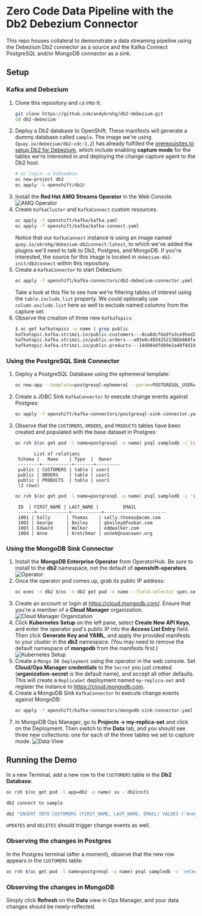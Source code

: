 # Zero Code Data Pipeline with the Db2 Debezium Connector
This repo houses collateral to demonstrate a data streaming pipeline using the Debezium Db2 connector as a source and the Kafka Connect PostgreSQL and/or MongoDB connector as a sink.

## Setup
### Kafka and Debezium
1. Clone this repository and `cd` into it:
   ```bash
   git clone https://github.com/andykrohg/db2-debezium.git
   cd db2-debezium
   ```
2. Deploy a Db2 database to OpenShift. These manifests will generate a dummy database called `sample`. The image we're using (`quay.io/debezium/db2-cdc:1.2`) has already fulfilled the [prerequisites to setup Db2 for Debezium](https://debezium.io/documentation/reference/connectors/db2.html#setting-up-db2), which include enabling **capture mode** for the tables we're interested in and deploying the change capture agent to the Db2 host.
   ```bash
   # oc login -u kubeadmin
   oc new-project db2
   oc apply -k openshift/db2/
   ```
3. Install the **Red Hat AMQ Streams Operator** in the Web Console.
   ![AMQ Operator](images/amq-operator.png)
4. Create `KafkaCluster` and `KafkaConnect` custom resources.
   ```bash
   oc apply -f openshift/kafka/kafka.yaml
   oc apply -f openshift/kafka/kafka-connect.yaml
   ```
   Notice that our `KafkaConnect` instance is using an image named `quay.io/akrohg/debezium-db2connect:latest`, to which we've added the plugins we'll need to talk to Db2, Postgres, and MongoDB. If you're interested, the source for this image is located in `debezium-db2-init/db2connect` within this repository.
5. Create a `KafkaConnector` to start Debezium:
   ```bash
   oc apply -f openshift/kafka-connectors/db2-debezium-connector.yaml
   ```
   Take a look at this file to see how we're filtering tables of interest using the `table.include.list` property. We could optionally use `column.exclude.list` here as well to exclude named columns from the capture set.
6. Observe the creation of three new `KafkaTopics`:
   ```bash
   $ oc get kafkatopics -o name | grep public
   kafkatopic.kafka.strimzi.io/public.customers---8ca8dcfda9fa3ce95ed2659b19d107bbf03b0840
   kafkatopic.kafka.strimzi.io/public.orders---a03e6c4934252138bb668faa61013d62a0ab0b3a
   kafkatopic.kafka.strimzi.io/public.products---14d984dfd09e2a40f4d1929c00b6bb41eb11adfa
   ```
### Using the PostgreSQL Sink Connector
1. Deploy a PostgreSQL Database using the ephemeral template:
   ```bash
   oc new-app --template=postgresql-ephemeral --param=POSTGRESQL_USER=user1 --param=POSTGRESQL_PASSWORD=password
   ```
2. Create a JDBC Sink `KafkaConnector` to execute change events against Postgres:
   ```bash
   oc apply -f openshift/kafka-connectors/postgresql-sink-connector.yaml
   ```
3. Observe that the `CUSTOMERS`, `ORDERS`, and `PRODUCTS` tables have been created and populated with the base dataset in Postgres:
   ```bash
   oc rsh $(oc get pod -l name=postgresql -o name) psql sampledb -c \\dt
   ```
   ```
          List of relations
    Schema |   Name    | Type  |  Owner  
    --------+-----------+-------+---------
    public | CUSTOMERS | table | user1
    public | ORDERS    | table | user1
    public | PRODUCTS  | table | user1
    (3 rows)
   ```
   ```bash
   oc rsh $(oc get pod -l name=postgresql -o name) psql sampledb -c 'select * from "CUSTOMERS";'
   ```
   ```
    ID  | FIRST_NAME | LAST_NAME |         EMAIL         
    ------+------------+-----------+-----------------------
    1001 | Sally      | Thomas    | sally.thomas@acme.com
    1002 | George     | Bailey    | gbailey@foobar.com
    1003 | Edward     | Walker    | ed@walker.com
    1004 | Anne       | Kretchmar | annek@noanswer.org
   ```

### Using the MongoDB Sink Connector
1. Install the **MongoDB Enterprise Operator** from OperatorHub. Be sure to install to the **db2** namespace, not the default of **openshift-operators**.
   ![Operator](images/operator.png)
2. Once the operator pod comes up, grab its public IP address:
   ```bash
   oc exec -n db2 $(oc -n db2 get pod -o name --field-selector spec.serviceAccountName=mongodb-enterprise-operator) -- curl -s ifconfig.me && echo
   ```
3. Create an account or login at https://cloud.mongodb.com/. Ensure that you're a member of a **Cloud Manager** organization.
   ![Cloud Manager Organization](images/cloud-manager.png)
4. Click **Kubernetes Setup** on the left pane, select **Create New API Keys**, and enter the operator pod's public IP into the **Access List Entry** field. Then click **Generate Key and YAML**, and apply the provided manifests to your cluster in the **db2** namespace. (You may need to remove the default namespace of **mongodb** from the manifests first.)
   ![Kubernetes Setup](images/kube-setup.png)
5. Create a `Mongo DB Deployment` using the operator in the web console. Set **Cloud/Ops Manager credentials** to the `Secret` you just created (**organization-secret** is the default name), and accept all other defaults. This will create a `ReplicaSet` deployment named `my-replica-set` and register the instance to https://cloud.mongodb.com.
6. Create a MongoDB Sink `KafkaConnector` to execute change events against MongoDB:
   ```bash
   oc apply -f openshift/kafka-connectors/mongodb-sink-connector.yaml
   ```
7. In MongoDB Ops Manager, go to **Projects -> my-replica-set** and click on the Deployment. Then switch to the **Data** tab, and you should see three new collections: one for each of the three tables we set to capture mode.
   ![Data View](images/data-view.png)
## Running the Demo

In a new Terminal, add a new row to the `CUSTOMERS` table in the **Db2 Database**:
```bash
oc rsh $(oc get pod -l app=db2 -o name) su - db2inst1
```
```bash
db2 connect to sample
```
```bash
db2 "INSERT INTO CUSTOMERS (FIRST_NAME, LAST_NAME, EMAIL) VALUES ('Andy', 'Krohg', 'akrohg@redhat.com')"
```
`UPDATES` and `DELETES` should trigger change events as well.

### Observing the changes in Postgres
In the Postgres terminal (after a moment), observe that the new row appears in the `CUSTOMERS` table:
```bash
oc rsh $(oc get pod -l name=postgresql -o name) psql sampledb -c 'select * from "CUSTOMERS";'
```

### Observing the changes in MongoDB
Simply click **Refresh** on the **Data** view in Ops Manager, and your data changes should be newly-reflected.


